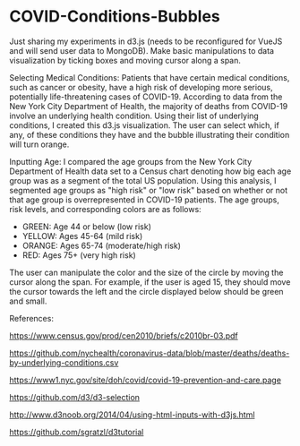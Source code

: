 # COVID-Conditions-Bubbles

Just sharing my experiments in d3.js (needs to be reconfigured for VueJS and will send user data to MongoDB). Make basic manipulations to data visualization by ticking boxes and moving cursor along a span.

Selecting Medical Conditions:
Patients that have certain  medical conditions, such as cancer or obesity, have a high risk of developing more serious, potentially life-threatening cases of COVID-19. According to data from the New York City Department of Health, the majority of deaths from COVID-19 involve an underlying health condition. Using their list of underlying conditions, I created this d3.js visualization. The user can select which, if any, of these conditions they have and the bubble illustrating their condition will turn orange.

Inputting Age:
I compared the age groups from the New York City Department of Health data set to a Census chart denoting how big each age group was as a segment of the total US population. Using this analysis, I segmented age groups as "high risk" or "low risk" based on whether or not that age group is overrepresented in COVID-19 patients. The age groups, risk levels, and corresponding colors are as follows:

- GREEN: Age 44 or below (low risk)
- YELLOW: Ages 45-64 (mild risk)
- ORANGE: Ages 65-74 (moderate/high risk)
- RED: Ages 75+ (very high risk)

The user can manipulate the color and the size of the circle by moving the cursor along the span. For example, if the user is aged 15, they should move the cursor towards the left and the circle displayed below should be green and small.

References:

https://www.census.gov/prod/cen2010/briefs/c2010br-03.pdf

https://github.com/nychealth/coronavirus-data/blob/master/deaths/deaths-by-underlying-conditions.csv

https://www1.nyc.gov/site/doh/covid/covid-19-prevention-and-care.page

https://github.com/d3/d3-selection

http://www.d3noob.org/2014/04/using-html-inputs-with-d3js.html

https://github.com/sgratzl/d3tutorial
